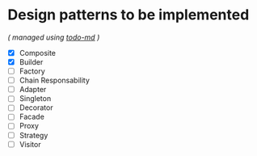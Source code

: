 # Design patterns to be implemented

_\( managed using [todo-md](https://github.com/Hypercubed/todo-md) \)_

- [x] Composite
- [x] Builder
- [ ] Factory
- [ ] Chain Responsability
- [ ] Adapter
- [ ] Singleton
- [ ] Decorator
- [ ] Facade
- [ ] Proxy
- [ ] Strategy
- [ ] Visitor